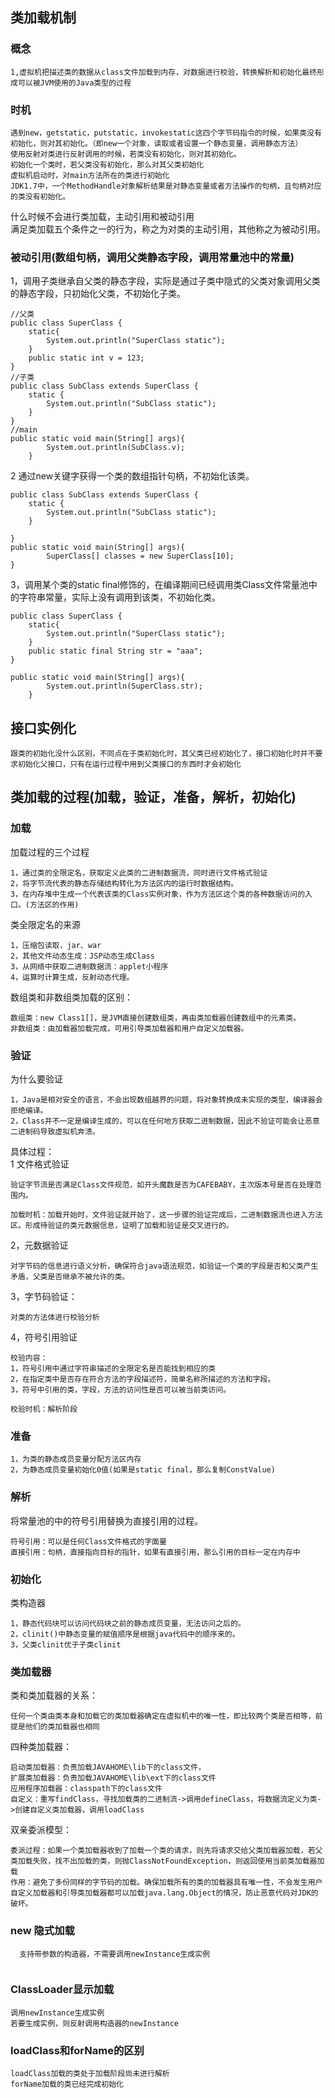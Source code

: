 ## 类加载机制         
### 概念
```
1,虚拟机把描述类的数据从class文件加载到内存，对数据进行校验，转换解析和初始化最终形成可以被JVM使用的Java类型的过程
```
### 时机          
```
遇到new，getstatic，putstatic，invokestatic这四个字节码指令的时候，如果类没有初始化，则对其初始化。（即new一个对象，读取或者设置一个静态变量，调用静态方法）        
使用反射对类进行反射调用的时候，若类没有初始化，则对其初始化。     
初始化一个类时，若父类没有初始化，那么对其父类初始化
虚拟机启动时，对main方法所在的类进行初始化
JDK1.7中，一个MethodHandle对象解析结果是对静态变量或者方法操作的句柄，且句柄对应的类没有初始化。
```
什么时候不会进行类加载，主动引用和被动引用           
满足类加载五个条件之一的行为，称之为对类的主动引用，其他称之为被动引用。              
### 被动引用(数组句柄，调用父类静态字段，调用常量池中的常量)             
1，调用子类继承自父类的静态字段，实际是通过子类中隐式的父类对象调用父类的静态字段，只初始化父类，不初始化子类。
```
//父类
public class SuperClass {
    static{
        System.out.println("SuperClass static");
    }
    public static int v = 123;
}
//子类
public class SubClass extends SuperClass {
    static {
        System.out.println("SubClass static");
    }
}
//main
public static void main(String[] args){
        System.out.println(SubClass.v);
    }
```
2 通过new关键字获得一个类的数组指针句柄，不初始化该类。      
```
public class SubClass extends SuperClass {
    static {
        System.out.println("SubClass static");
    }
    
}
public static void main(String[] args){
        SuperClass[] classes = new SuperClass[10];
}
```
3，调用某个类的static final修饰的，在编译期间已经调用类Class文件常量池中的字符串常量，实际上没有调用到该类，不初始化类。       
```
public class SuperClass {
    static{
        System.out.println("SuperClass static");
    }
    public static final String str = "aaa";
}

public static void main(String[] args){
        System.out.println(SuperClass.str);
    }
```
## 接口实例化         
```
跟类的初始化没什么区别，不同点在于类初始化时，其父类已经初始化了，接口初始化时并不要求初始化父接口，只有在运行过程中用到父类接口的东西时才会初始化
```
## 类加载的过程(加载，验证，准备，解析，初始化)           
### 加载                                           
加载过程的三个过程
```
1，通过类的全限定名，获取定义此类的二进制数据流，同时进行文件格式验证
2，将字节流代表的静态存储结构转化为方法区内的运行时数据结构。
3，在内存堆中生成一个代表该类的Class实例对象，作为方法区这个类的各种数据访问的入口。(方法区的作用)
```
类全限定名的来源
```
1，压缩包读取，jar、war
2，其他文件动态生成：JSP动态生成Class
3，从网络中获取二进制数据流：applet小程序
4，运算时计算生成，反射动态代理。
```
数组类和非数组类加载的区别：
```
数组类：new Class1[]，是JVM直接创建数组类，再由类加载器创建数组中的元素类。                 
非数组类：由加载器加载完成，可用引导类加载器和用户自定义加载器。
```
### 验证        
为什么要验证
```
1，Java是相对安全的语言，不会出现数组越界的问题，将对象转换成未实现的类型，编译器会拒绝编译。
2，Class并不一定是编译生成的，可以在任何地方获取二进制数据，因此不验证可能会让恶意二进制码导致虚拟机奔溃。
```
具体过程：         
1 文件格式验证
```
验证字节流是否满足Class文件规范，如开头魔数是否为CAFEBABY，主次版本号是否在处理范围内。

加载时机：加载开始时，文件验证就开始了，这一步骤的验证完成后，二进制数据流也进入方法区。形成待验证的类元数据信息，证明了加载和验证是交叉进行的。
```
2，元数据验证
```
对字节码的信息进行语义分析，确保符合java语法规范，如验证一个类的字段是否和父类产生矛盾，父类是否继承不被允许的类。
```
3，字节码验证：
```
对类的方法体进行校验分析
```
4，符号引用验证
```
校验内容：
1，符号引用中通过字符串描述的全限定名是否能找到相应的类
2，在指定类中是否存在符合方法的字段描述符，简单名称所描述的方法和字段。
3，符号中引用的类，字段，方法的访问性是否可以被当前类访问。

校验时机：解析阶段
```
### 准备
```
1，为类的静态成员变量分配方法区内存          
2，为静态成员变量初始化0值(如果是static final，那么复制ConstValue)
```
### 解析        
将常量池的中的符号引用替换为直接引用的过程。
```
符号引用：可以是任何Class文件格式的字面量
直接引用：句柄，直接指向目标的指针，如果有直接引用，那么引用的目标一定在内存中
```
### 初始化       
类构造器<clinit>
```
1，静态代码块可以访问代码块之前的静态成员变量，无法访问之后的。
2，clinit()中静态变量的赋值顺序是根据java代码中的顺序来的。
3，父类clinit优于子类clinit
```
### 类加载器        
类和类加载器的关系：
```
任何一个类由类本身和加载它的类加载器确定在虚拟机中的唯一性，即比较两个类是否相等，前提是他们的类加载器也相同
```
四种类加载器：
```
启动类加载器：负责加载JAVAHOME\lib下的class文件，
扩展类加载器：负责加载JAVAHOME\lib\ext下的class文件
应用程序加载器：classpath下的class文件
自定义：重写findClass，寻找加载类的二进制流->调用defineClass，将数据流定义为类->创建自定义类加载器，调用loadClass
```
双亲委派模型：
```
委派过程：如果一个类加载器收到了加载一个类的请求，则先将请求交给父类加载器加载，若父类加载失败，找不出加载的类，则抛ClassNotFoundException，则返回使用当前类加载器加载
作用：避免了多份同样的字节码的加载。确保加载所有的类的加载器具有唯一性，不会发生用户自定义加载器和引导类加载器都可以加载java.lang.Object的情况，防止恶意代码对JDK的破坏。
```
### new 隐式加载
```
  支持带参数的构造器，不需要调用newInstance生成实例
 
```
### ClassLoader显示加载
```
调用newInstance生成实例
若要生成实例，则反射调用构造器的newInstance
```
### loadClass和forName的区别
```
loadClass加载的类处于加载阶段尚未进行解析
forName加载的类已经完成初始化
```
